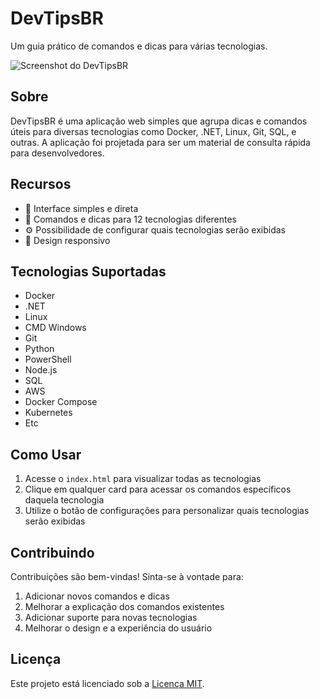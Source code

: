 # DevTipsBR

Um guia prático de comandos e dicas para várias tecnologias.

![Screenshot do DevTipsBR](https://i.imgur.com/YourScreenshot.png)

## Sobre

DevTipsBR é uma aplicação web simples que agrupa dicas e comandos úteis para diversas tecnologias como Docker, .NET, Linux, Git, SQL, e outras. A aplicação foi projetada para ser um material de consulta rápida para desenvolvedores.

## Recursos

- 🚀 Interface simples e direta
- 🔧 Comandos e dicas para 12 tecnologias diferentes
- ⚙️ Possibilidade de configurar quais tecnologias serão exibidas
- 📱 Design responsivo

## Tecnologias Suportadas

- Docker
- .NET
- Linux
- CMD Windows
- Git
- Python
- PowerShell
- Node.js
- SQL
- AWS
- Docker Compose
- Kubernetes
- Etc

## Como Usar

1. Acesse o `index.html` para visualizar todas as tecnologias
2. Clique em qualquer card para acessar os comandos específicos daquela tecnologia
3. Utilize o botão de configurações para personalizar quais tecnologias serão exibidas


## Contribuindo

Contribuições são bem-vindas! Sinta-se à vontade para:

1. Adicionar novos comandos e dicas
2. Melhorar a explicação dos comandos existentes
3. Adicionar suporte para novas tecnologias
4. Melhorar o design e a experiência do usuário

## Licença

Este projeto está licenciado sob a [Licença MIT](LICENSE). 